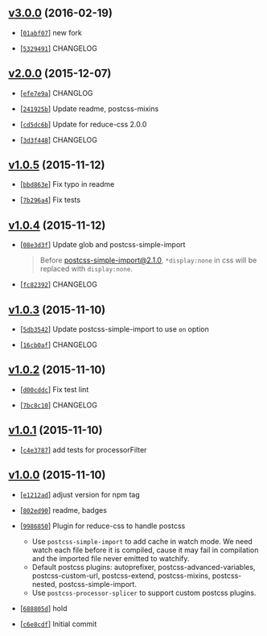 <!-- 0a2ffc5 1455856198000 -->

## [v3.0.0](https://github.com/reducejs/reduce-css-postcss/commit/0a2ffc5) (2016-02-19)

* [[`01abf07`](https://github.com/reducejs/reduce-css-postcss/commit/01abf07)] new fork

* [[`5329491`](https://github.com/reducejs/reduce-css-postcss/commit/5329491)] CHANGELOG

## [v2.0.0](https://github.com/reducejs/reduce-css-postcss/commit/71aba44) (2015-12-07)

* [[`efe7e9a`](https://github.com/reducejs/reduce-css-postcss/commit/efe7e9a)] CHANGLOG

* [[`241925b`](https://github.com/reducejs/reduce-css-postcss/commit/241925b)] Update readme, postcss-mixins

* [[`cd5dc6b`](https://github.com/reducejs/reduce-css-postcss/commit/cd5dc6b)] Update for reduce-css 2.0.0

* [[`3d3f448`](https://github.com/reducejs/reduce-css-postcss/commit/3d3f448)] CHANGELOG

## [v1.0.5](https://github.com/reducejs/reduce-css-postcss/commit/6e1fc3e) (2015-11-12)

* [[`bbd863e`](https://github.com/reducejs/reduce-css-postcss/commit/bbd863e)] Fix typo in readme

* [[`7b296a4`](https://github.com/reducejs/reduce-css-postcss/commit/7b296a4)] Fix tests

## [v1.0.4](https://github.com/reducejs/reduce-css-postcss/commit/e287fc0) (2015-11-12)

* [[`08e3d3f`](https://github.com/reducejs/reduce-css-postcss/commit/08e3d3f)] Update glob and postcss-simple-import

    
    > Before postcss-simple-import@2.1.0, `*display:none` in css will be
    replaced with `display:none`.

* [[`fc82392`](https://github.com/reducejs/reduce-css-postcss/commit/fc82392)] CHANGELOG

## [v1.0.3](https://github.com/reducejs/reduce-css-postcss/commit/1e72373) (2015-11-10)

* [[`5db3542`](https://github.com/reducejs/reduce-css-postcss/commit/5db3542)] Update postcss-simple-import to use `on` option

* [[`16cb0af`](https://github.com/reducejs/reduce-css-postcss/commit/16cb0af)] CHANGELOG

## [v1.0.2](https://github.com/reducejs/reduce-css-postcss/commit/f199747) (2015-11-10)

* [[`d00cddc`](https://github.com/reducejs/reduce-css-postcss/commit/d00cddc)] Fix test lint

* [[`7bc8c10`](https://github.com/reducejs/reduce-css-postcss/commit/7bc8c10)] CHANGELOG

## [v1.0.1](https://github.com/reducejs/reduce-css-postcss/commit/024016b) (2015-11-10)

* [[`c4e3787`](https://github.com/reducejs/reduce-css-postcss/commit/c4e3787)] add tests for processorFilter

## [v1.0.0](https://github.com/reducejs/reduce-css-postcss/commit/7750c43) (2015-11-10)

* [[`e1212ad`](https://github.com/reducejs/reduce-css-postcss/commit/e1212ad)] adjust version for npm tag

* [[`802ed90`](https://github.com/reducejs/reduce-css-postcss/commit/802ed90)] readme, badges

* [[`9986850`](https://github.com/reducejs/reduce-css-postcss/commit/9986850)] Plugin for reduce-css to handle postcss

    
    * Use `postcss-simple-import` to add cache in watch mode.
    We need watch each file before it is compiled, cause it may fail in
    compilation and the imported file never emitted to watchify.
    * Default postcss plugins: autoprefixer, postcss-advanced-variables,
    postcss-custom-url, postcss-extend, postcss-mixins, postcss-nested,
    postcss-simple-import.
    * Use `postcss-processor-splicer` to support custom postcss plugins.

* [[`688805d`](https://github.com/reducejs/reduce-css-postcss/commit/688805d)] hold

* [[`c6e8cdf`](https://github.com/reducejs/reduce-css-postcss/commit/c6e8cdf)] Initial commit

